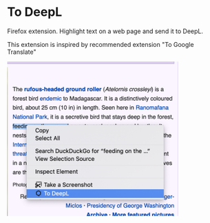 # To DeepL

Firefox extension. Highlight text on a web page and send it to DeepL.

This extension is inspired by recommended extension "To Google Translate"

<img alt="To DeepL extension" src="screenshots/1.png" width="400">
